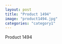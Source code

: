 ```yaml
---
layout: post
title: "Product 1494"
image: "product1494.jpg"
categories: "category1"
---
```

Product 1494
